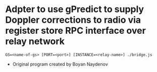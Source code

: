 # Adpter to use gPredict to supply Doppler corrections to radio via register store RPC interface over relay network

	GS=<name-of-gs> [PORT=<port>] [INSTANCE=<relay-name>] ./bridge.js

 - Original program created by Boyan Naydenov
